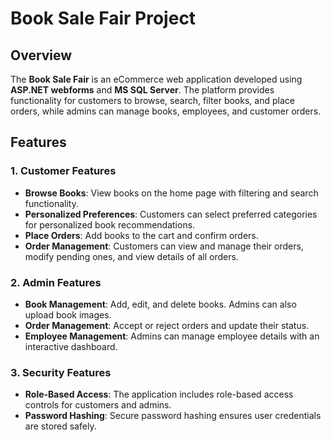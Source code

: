 # Book Sale Fair Project

## Overview
The **Book Sale Fair** is an eCommerce web application developed using **ASP.NET webforms** and **MS SQL Server**. The platform provides functionality for customers to browse, search, filter books, and place orders, while admins can manage books, employees, and customer orders.

## Features

### 1. Customer Features
- **Browse Books**: View books on the home page with filtering and search functionality.
- **Personalized Preferences**: Customers can select preferred categories for personalized book recommendations.
- **Place Orders**: Add books to the cart and confirm orders.
- **Order Management**: Customers can view and manage their orders, modify pending ones, and view details of all orders.

### 2. Admin Features
- **Book Management**: Add, edit, and delete books. Admins can also upload book images.
- **Order Management**: Accept or reject orders and update their status.
- **Employee Management**: Admins can manage employee details with an interactive dashboard.

### 3. Security Features
- **Role-Based Access**: The application includes role-based access controls for customers and admins.
- **Password Hashing**: Secure password hashing ensures user credentials are stored safely.


